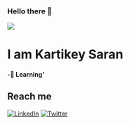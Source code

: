 ### Hello there 👋
![](https://nebula-stag.s3.amazonaws.com/uploads/connect/image/72/connections.gif)
# I am Kartikey Saran
#### -🌱 Learning'
## Reach me
[![LinkedIn][linkedin-shield]][linkedin-url]
[![Twitter][twitter-shield]][twitter-url]







[linkedin-shield]: https://img.shields.io/badge/-LinkedIn-black.svg?style=for-the-badge&logo=linkedin&colorB=555
[linkedin-url]: https://www.linkedin.com/in/kartikeysaran/
[twitter-url]: https://twitter.com/sarankartikey
[twitter-shield]: https://img.shields.io/badge/-Twitter-blue.svg?style=for-the-badge&logo=twitter&colorB=add


